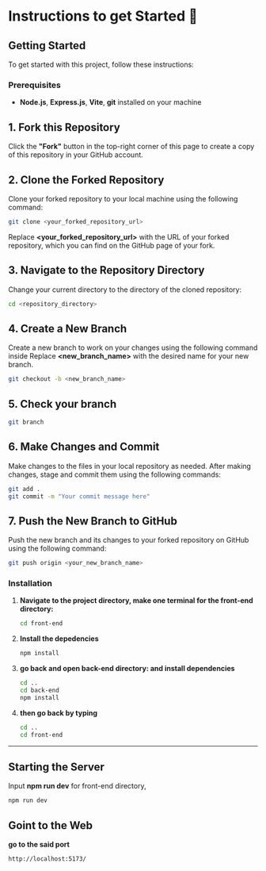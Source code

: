 # Instructions to get Started 👋
## Getting Started

To get started with this project, follow these instructions:
### Prerequisites

- **Node.js**, **Express.js**, **Vite**, **git** installed on your machine
  
## 1. Fork this Repository

Click the **"Fork"** button in the top-right corner of this page to create a copy of this repository in your GitHub account.

## 2. Clone the Forked Repository

Clone your forked repository to your local machine using the following command:

```bash
git clone <your_forked_repository_url>
```

Replace **<your_forked_repository_url>** with the URL of your forked repository, which you can find on the GitHub page of your fork.

## 3. Navigate to the Repository Directory

Change your current directory to the directory of the cloned repository:

```bash
cd <repository_directory>
```

## 4. Create a New Branch
Create a new branch to work on your changes using the following command inside 
Replace **<new_branch_name>** with the desired name for your new branch.

```bash
git checkout -b <new_branch_name>
```
## 5. Check your branch 

```bash
git branch
```

## 6. Make Changes and Commit

Make changes to the files in your local repository as needed. After making changes, stage and commit them using the following commands:
```bash
git add .
git commit -m "Your commit message here"
```
## 7. Push the New Branch to GitHub
Push the new branch and its changes to your forked repository on GitHub using the following command:
```bash
git push origin <your_new_branch_name>
```

### Installation


1. **Navigate to the project directory, make one terminal for the front-end directory:**

   ```bash
   cd front-end
   ```

2. **Install the depedencies**

   ```bash
   npm install
   ```

3. **go back and open back-end directory: and install dependencies**

   ```bash
   cd ..
   cd back-end
   npm install
   ```

4. **then go back by typing**

   ```bash
   cd ..
   cd front-end
   ```

<hr>

## Starting the Server

 Input **npm run dev** for front-end directory, 

   ```bash
   npm run dev
   ```

## Goint to the Web
 
 **go to the said port**
   ```bash
   http://localhost:5173/
   ```